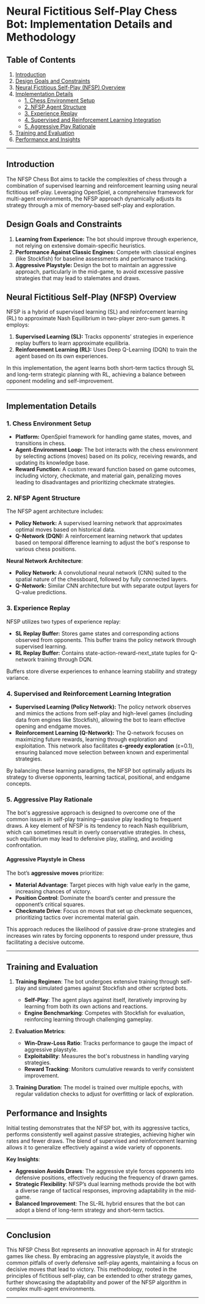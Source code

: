 
# Neural Fictitious Self-Play Chess Bot: Implementation Details and Methodology

## Table of Contents
1. [Introduction](#introduction)
2. [Design Goals and Constraints](#design-goals-and-constraints)
3. [Neural Fictitious Self-Play (NFSP) Overview](#neural-fictitious-self-play-nfsp-overview)
4. [Implementation Details](#implementation-details)
   - [1. Chess Environment Setup](#1-chess-environment-setup)
   - [2. NFSP Agent Structure](#2-nfsp-agent-structure)
   - [3. Experience Replay](#3-experience-replay)
   - [4. Supervised and Reinforcement Learning Integration](#4-supervised-and-reinforcement-learning-integration)
   - [5. Aggressive Play Rationale](#5-aggressive-play-rationale)
5. [Training and Evaluation](#training-and-evaluation)
6. [Performance and Insights](#performance-and-insights)

---

## Introduction
The NFSP Chess Bot aims to tackle the complexities of chess through a combination of supervised learning and reinforcement learning using neural fictitious self-play. Leveraging OpenSpiel, a comprehensive framework for multi-agent environments, the NFSP approach dynamically adjusts its strategy through a mix of memory-based self-play and exploration.

## Design Goals and Constraints
1. **Learning from Experience:** The bot should improve through experience, not relying on extensive domain-specific heuristics.
2. **Performance Against Classic Engines:** Compete with classical engines (like Stockfish) for baseline assessments and performance tracking.
3. **Aggressive Playstyle:** Design the bot to maintain an aggressive approach, particularly in the mid-game, to avoid excessive passive strategies that may lead to stalemates and draws.

## Neural Fictitious Self-Play (NFSP) Overview
NFSP is a hybrid of supervised learning (SL) and reinforcement learning (RL) to approximate Nash Equilibrium in two-player zero-sum games. It employs:
1. **Supervised Learning (SL):** Tracks opponents’ strategies in experience replay buffers to learn approximate equilibria.
2. **Reinforcement Learning (RL):** Uses Deep Q-Learning (DQN) to train the agent based on its own experiences.

In this implementation, the agent learns both short-term tactics through SL and long-term strategic planning with RL, achieving a balance between opponent modeling and self-improvement.

---

## Implementation Details

### 1. Chess Environment Setup
- **Platform:** OpenSpiel framework for handling game states, moves, and transitions in chess.
- **Agent-Environment Loop:** The bot interacts with the chess environment by selecting actions (moves) based on its policy, receiving rewards, and updating its knowledge base.
- **Reward Function:** A custom reward function based on game outcomes, including victory, checkmate, and material gain, penalizing moves leading to disadvantages and prioritizing checkmate strategies.

### 2. NFSP Agent Structure
The NFSP agent architecture includes:
- **Policy Network:** A supervised learning network that approximates optimal moves based on historical data.
- **Q-Network (DQN):** A reinforcement learning network that updates based on temporal difference learning to adjust the bot's response to various chess positions.

**Neural Network Architecture**:
- **Policy Network:** A convolutional neural network (CNN) suited to the spatial nature of the chessboard, followed by fully connected layers.
- **Q-Network:** Similar CNN architecture but with separate output layers for Q-value predictions.

### 3. Experience Replay
NFSP utilizes two types of experience replay:
- **SL Replay Buffer:** Stores game states and corresponding actions observed from opponents. This buffer trains the policy network through supervised learning.
- **RL Replay Buffer:** Contains state-action-reward-next_state tuples for Q-network training through DQN.
  
Buffers store diverse experiences to enhance learning stability and strategy variance.

### 4. Supervised and Reinforcement Learning Integration
- **Supervised Learning (Policy Network):** The policy network observes and mimics the actions from self-play and high-level games (including data from engines like Stockfish), allowing the bot to learn effective opening and endgame moves.
- **Reinforcement Learning (Q-Network):** The Q-network focuses on maximizing future rewards, learning through exploration and exploitation. This network also facilitates **ε-greedy exploration** (ε=0.1), ensuring balanced move selection between known and experimental strategies.

By balancing these learning paradigms, the NFSP bot optimally adjusts its strategy to diverse opponents, learning tactical, positional, and endgame concepts.

### 5. Aggressive Play Rationale
The bot's aggressive approach is designed to overcome one of the common issues in self-play training—passive play leading to frequent draws. A key element of NFSP is its tendency to reach Nash equilibrium, which can sometimes result in overly conservative strategies. In chess, such equilibrium may lead to defensive play, stalling, and avoiding confrontation.

#### Aggressive Playstyle in Chess
The bot’s **aggressive moves** prioritize:
- **Material Advantage**: Target pieces with high value early in the game, increasing chances of victory.
- **Position Control**: Dominate the board’s center and pressure the opponent’s critical squares.
- **Checkmate Drive**: Focus on moves that set up checkmate sequences, prioritizing tactics over incremental material gain.

This approach reduces the likelihood of passive draw-prone strategies and increases win rates by forcing opponents to respond under pressure, thus facilitating a decisive outcome.

---

## Training and Evaluation
1. **Training Regimen**: The bot undergoes extensive training through self-play and simulated games against Stockfish and other scripted bots.
   - **Self-Play**: The agent plays against itself, iteratively improving by learning from both its own actions and reactions.
   - **Engine Benchmarking**: Competes with Stockfish for evaluation, reinforcing learning through challenging gameplay.

2. **Evaluation Metrics**: 
   - **Win-Draw-Loss Ratio**: Tracks performance to gauge the impact of aggressive playstyle.
   - **Exploitability**: Measures the bot's robustness in handling varying strategies.
   - **Reward Tracking**: Monitors cumulative rewards to verify consistent improvement.

3. **Training Duration**: The model is trained over multiple epochs, with regular validation checks to adjust for overfitting or lack of exploration.

## Performance and Insights
Initial testing demonstrates that the NFSP bot, with its aggressive tactics, performs consistently well against passive strategies, achieving higher win rates and fewer draws. The blend of supervised and reinforcement learning allows it to generalize effectively against a wide variety of opponents.

**Key Insights**:
- **Aggression Avoids Draws**: The aggressive style forces opponents into defensive positions, effectively reducing the frequency of drawn games.
- **Strategic Flexibility**: NFSP’s dual learning methods provide the bot with a diverse range of tactical responses, improving adaptability in the mid-game.
- **Balanced Improvement**: The SL-RL hybrid ensures that the bot can adopt a blend of long-term strategy and short-term tactics.

---

## Conclusion
This NFSP Chess Bot represents an innovative approach in AI for strategic games like chess. By embracing an aggressive playstyle, it avoids the common pitfalls of overly defensive self-play agents, maintaining a focus on decisive moves that lead to victory. This methodology, rooted in the principles of fictitious self-play, can be extended to other strategy games, further showcasing the adaptability and power of the NFSP algorithm in complex multi-agent environments.

---